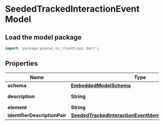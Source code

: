 # SeededTrackedInteractionEvent Model

## Load the model package
```dart
import 'package:pieces_os_client/api.dart';
```

## Properties
Name | Type | Description | Notes
------------ | ------------- | ------------- | -------------
**schema** | [**EmbeddedModelSchema**](EmbeddedModelSchema) |  | [optional] 
**description** | **String** | These need structure | 
**element** | **String** |  | [optional] 
**identifierDescriptionPair** | [**SeededTrackedInteractionEventIdentifierDescriptionPairs**](SeededTrackedInteractionEventIdentifierDescriptionPairs) |  | [optional] 





